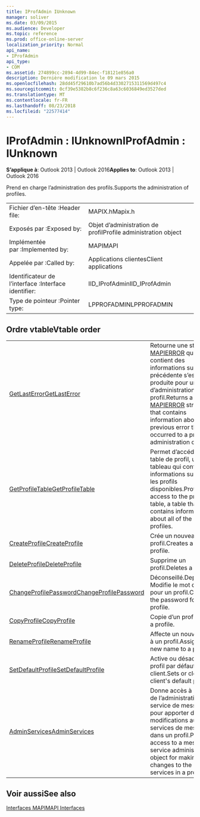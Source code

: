 ```yaml
---
title: IProfAdmin IUnknown
manager: soliver
ms.date: 03/09/2015
ms.audience: Developer
ms.topic: reference
ms.prod: office-online-server
localization_priority: Normal
api_name:
- IProfAdmin
api_type:
- COM
ms.assetid: 274899cc-2894-4d99-84ec-f18121e856a0
description: Dernière modification le 09 mars 2015
ms.openlocfilehash: 28dd45f29610b7ad56b4d3302715311569d497c4
ms.sourcegitcommit: 0cf39e5382b8c6f236c8a63c6036849ed3527ded
ms.translationtype: MT
ms.contentlocale: fr-FR
ms.lasthandoff: 08/23/2018
ms.locfileid: "22577414"
---
```

# <a name="iprofadmin--iunknown"></a><span data-ttu-id="70eab-103">IProfAdmin : IUnknown</span><span class="sxs-lookup"><span data-stu-id="70eab-103">IProfAdmin : IUnknown</span></span>

  
  
<span data-ttu-id="70eab-104">**S’applique à**: Outlook 2013 | Outlook 2016</span><span class="sxs-lookup"><span data-stu-id="70eab-104">**Applies to**: Outlook 2013 | Outlook 2016</span></span> 
  
<span data-ttu-id="70eab-105">Prend en charge l’administration des profils.</span><span class="sxs-lookup"><span data-stu-id="70eab-105">Supports the administration of profiles.</span></span> 
  
|||
|:-----|:-----|
|<span data-ttu-id="70eab-106">Fichier d’en-tête :</span><span class="sxs-lookup"><span data-stu-id="70eab-106">Header file:</span></span>  <br/> |<span data-ttu-id="70eab-107">MAPIX.h</span><span class="sxs-lookup"><span data-stu-id="70eab-107">Mapix.h</span></span>  <br/> |
|<span data-ttu-id="70eab-108">Exposés par :</span><span class="sxs-lookup"><span data-stu-id="70eab-108">Exposed by:</span></span>  <br/> |<span data-ttu-id="70eab-109">Objet d’administration de profil</span><span class="sxs-lookup"><span data-stu-id="70eab-109">Profile administration object</span></span>  <br/> |
|<span data-ttu-id="70eab-110">Implémentée par :</span><span class="sxs-lookup"><span data-stu-id="70eab-110">Implemented by:</span></span>  <br/> |<span data-ttu-id="70eab-111">MAPI</span><span class="sxs-lookup"><span data-stu-id="70eab-111">MAPI</span></span>  <br/> |
|<span data-ttu-id="70eab-112">Appelée par :</span><span class="sxs-lookup"><span data-stu-id="70eab-112">Called by:</span></span>  <br/> |<span data-ttu-id="70eab-113">Applications clientes</span><span class="sxs-lookup"><span data-stu-id="70eab-113">Client applications</span></span>  <br/> |
|<span data-ttu-id="70eab-114">Identificateur de l’interface :</span><span class="sxs-lookup"><span data-stu-id="70eab-114">Interface identifier:</span></span>  <br/> |<span data-ttu-id="70eab-115">IID_IProfAdmin</span><span class="sxs-lookup"><span data-stu-id="70eab-115">IID_IProfAdmin</span></span>  <br/> |
|<span data-ttu-id="70eab-116">Type de pointeur :</span><span class="sxs-lookup"><span data-stu-id="70eab-116">Pointer type:</span></span>  <br/> |<span data-ttu-id="70eab-117">LPPROFADMIN</span><span class="sxs-lookup"><span data-stu-id="70eab-117">LPPROFADMIN</span></span>  <br/> |
   
## <a name="vtable-order"></a><span data-ttu-id="70eab-118">Ordre vtable</span><span class="sxs-lookup"><span data-stu-id="70eab-118">Vtable order</span></span>

|||
|:-----|:-----|
|[<span data-ttu-id="70eab-119">GetLastError</span><span class="sxs-lookup"><span data-stu-id="70eab-119">GetLastError</span></span>](iprofadmin-getlasterror.md) <br/> |<span data-ttu-id="70eab-120">Retourne une structure [MAPIERROR](mapierror.md) qui contient des informations sur l’erreur précédente s’est produite pour un objet d’administration de profil.</span><span class="sxs-lookup"><span data-stu-id="70eab-120">Returns a [MAPIERROR](mapierror.md) structure that contains information about the previous error that occurred to a profile administration object.</span></span>  <br/> |
|[<span data-ttu-id="70eab-121">GetProfileTable</span><span class="sxs-lookup"><span data-stu-id="70eab-121">GetProfileTable</span></span>](iprofadmin-getprofiletable.md) <br/> |<span data-ttu-id="70eab-122">Permet d’accéder à la table de profil, un tableau qui contient des informations sur tous les profils disponibles.</span><span class="sxs-lookup"><span data-stu-id="70eab-122">Provides access to the profile table, a table that contains information about all of the available profiles.</span></span>  <br/> |
|[<span data-ttu-id="70eab-123">CreateProfile</span><span class="sxs-lookup"><span data-stu-id="70eab-123">CreateProfile</span></span>](iprofadmin-createprofile.md) <br/> |<span data-ttu-id="70eab-124">Crée un nouveau profil.</span><span class="sxs-lookup"><span data-stu-id="70eab-124">Creates a new profile.</span></span>  <br/> |
|[<span data-ttu-id="70eab-125">DeleteProfile</span><span class="sxs-lookup"><span data-stu-id="70eab-125">DeleteProfile</span></span>](iprofadmin-deleteprofile.md) <br/> |<span data-ttu-id="70eab-126">Supprime un profil.</span><span class="sxs-lookup"><span data-stu-id="70eab-126">Deletes a profile.</span></span>  <br/> |
|[<span data-ttu-id="70eab-127">ChangeProfilePassword</span><span class="sxs-lookup"><span data-stu-id="70eab-127">ChangeProfilePassword</span></span>](iprofadmin-changeprofilepassword.md) <br/> |<span data-ttu-id="70eab-128">Déconseillé.</span><span class="sxs-lookup"><span data-stu-id="70eab-128">Deprecated.</span></span> <span data-ttu-id="70eab-129">Modifie le mot de passe pour un profil.</span><span class="sxs-lookup"><span data-stu-id="70eab-129">Changes the password for a profile.</span></span>  <br/> |
|[<span data-ttu-id="70eab-130">CopyProfile</span><span class="sxs-lookup"><span data-stu-id="70eab-130">CopyProfile</span></span>](iprofadmin-copyprofile.md) <br/> |<span data-ttu-id="70eab-131">Copie d’un profil.</span><span class="sxs-lookup"><span data-stu-id="70eab-131">Copies a profile.</span></span>  <br/> |
|[<span data-ttu-id="70eab-132">RenameProfile</span><span class="sxs-lookup"><span data-stu-id="70eab-132">RenameProfile</span></span>](iprofadmin-renameprofile.md) <br/> |<span data-ttu-id="70eab-133">Affecte un nouveau nom à un profil.</span><span class="sxs-lookup"><span data-stu-id="70eab-133">Assigns a new name to a profile.</span></span>  <br/> |
|[<span data-ttu-id="70eab-134">SetDefaultProfile</span><span class="sxs-lookup"><span data-stu-id="70eab-134">SetDefaultProfile</span></span>](iprofadmin-setdefaultprofile.md) <br/> |<span data-ttu-id="70eab-135">Active ou désactive le profil par défaut d’un client.</span><span class="sxs-lookup"><span data-stu-id="70eab-135">Sets or clears a client's default profile.</span></span>  <br/> |
|[<span data-ttu-id="70eab-136">AdminServices</span><span class="sxs-lookup"><span data-stu-id="70eab-136">AdminServices</span></span>](iprofadmin-adminservices.md) <br/> |<span data-ttu-id="70eab-137">Donne accès à un objet de l’administration de service de message pour apporter des modifications aux services de message dans un profil.</span><span class="sxs-lookup"><span data-stu-id="70eab-137">Provides access to a message service administration object for making changes to the message services in a profile.</span></span>  <br/> |
   
## <a name="see-also"></a><span data-ttu-id="70eab-138">Voir aussi</span><span class="sxs-lookup"><span data-stu-id="70eab-138">See also</span></span>



[<span data-ttu-id="70eab-139">Interfaces MAPI</span><span class="sxs-lookup"><span data-stu-id="70eab-139">MAPI Interfaces</span></span>](mapi-interfaces.md)

